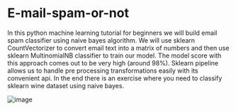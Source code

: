 # E-mail-spam-or-not
In this python machine learning tutorial for beginners we will build email spam classifier using naive bayes algorithm. We will use sklearn CountVectorizer to convert email text into a matrix of numbers and then use sklearn MultinomialNB classifier to train our model. The model score
with this approach comes out to be very high (around 98%). Sklearn pipeline allows us to handle pre processing transformations easily with its convenient api. In the end there is an exercise where you need to classify sklearn wine dataset using naive bayes.

![image](https://user-images.githubusercontent.com/86703662/139534379-2711ed59-3c02-43de-b627-4e66b54cb4de.png)
